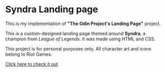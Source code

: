 # Syndra Landing page

This is my implementation of **"The Odin Project's Landing Page"** project.

This is a custom-designed landing page themed around **Syndra**, a champion from *League of Legends*. It was made using HTML and CSS.

This project is for personal purposes only. All character art and icons belong to Riot Games.

[Click here to check it out](https://qu1dy.github.io/odin-landing-page)